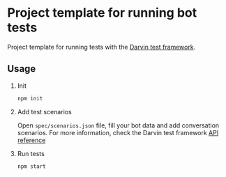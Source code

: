 # Project template for running bot tests

Project template for running tests with the [Darvin test framework](https://www.npmjs.com/package/darvin-testing-framework).

## Usage

1. Init

    ```bash
    npm init
    ```

1. Add test scenarios
 
    Open `spec/scenarios.json` file, fill your bot data and add conversation scenarios. For more information, check the Darvin test framework [API reference](https://github.com/darvinai/testing-framework#api-reference)

1. Run tests

    ```bash
    npm start
    ```
